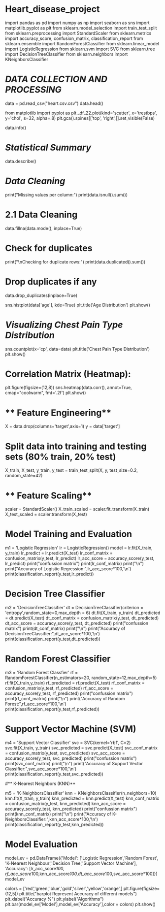 # **Heart_disease_project**

import pandas as pd
import numpy as np
import seaborn as sns
import matplotlib.pyplot as plt
from sklearn.model_selection import train_test_split
from sklearn.preprocessing import StandardScaler
from sklearn.metrics import accuracy_score, confusion_matrix, classification_report
from sklearn.ensemble import RandomForestClassifier
from sklearn.linear_model import LogisticRegression
from sklearn.svm import SVC
from sklearn.tree import DecisionTreeClassifier
from sklearn.neighbors import KNeighborsClassifier

# *DATA COLLECTION AND PROCESSING*

data = pd.read_csv("heart.csv.csv")
data.head()

from matplotlib import pyplot as plt
_df_22.plot(kind='scatter', x='trestbps', y='chol', s=32, alpha=.8)
plt.gca().spines[['top', 'right',]].set_visible(False)

data.info()

# *Statistical Summary*
data.describe()

# *Data Cleaning*
print("Missing values per column:")
print(data.isnull().sum())
# 2.1 Data Cleaning
data.fillna(data.mode(), inplace=True)
# Check for duplicates
print("\nChecking for duplicate rows:")
print(data.duplicated().sum())
# Drop duplicates if any
data.drop_duplicates(inplace=True)

sns.histplot(data['age'], kde=True)
plt.title('Age Distribution')
plt.show()

# *Visualizing Chest Pain Type Distribution*
sns.countplot(x='cp', data=data)
plt.title('Chest Pain Type Distribution')
plt.show()

# Correlation Matrix (Heatmap):
 plt.figure(figsize=(12,8))
sns.heatmap(data.corr(), annot=True, cmap="coolwarm", fmt='.2f')
plt.show()

# ** Feature Engineering**
X = data.drop(columns='target',axis=1)
y = data['target']

# Split data into training and testing sets (80% train, 20% test)
X_train, X_test, y_train, y_test = train_test_split(X, y, test_size=0.2, random_state=42)

# ** Feature Scaling**

scaler = StandardScaler()
X_train_scaled = scaler.fit_transform(X_train)
X_test_scaled = scaler.transform(X_test)

# Model Training and Evaluation
m1 = 'Logistic Regression'
lr = LogisticRegression()
model = lr.fit(X_train, y_train)
lr_predict = lr.predict(X_test)
lr_conf_matrix = confusion_matrix(y_test, lr_predict)
lr_acc_score = accuracy_score(y_test, lr_predict)
print("confussion matrix")
print(lr_conf_matrix)
print("\n")
print("Accuracy of Logistic Regression:",lr_acc_score*100,'\n')
print(classification_report(y_test,lr_predict))

# Decision Tree Classifier
m2 = 'DecisionTreeClassifier'
dt = DecisionTreeClassifier(criterion = 'entropy',random_state=0,max_depth = 6)
dt.fit(X_train, y_train)
dt_predicted = dt.predict(X_test)
dt_conf_matrix = confusion_matrix(y_test, dt_predicted)
dt_acc_score = accuracy_score(y_test, dt_predicted)
print("confussion matrix")
print(dt_conf_matrix)
print("\n")
print("Accuracy of DecisionTreeClassifier:",dt_acc_score*100,'\n')
print(classification_report(y_test,dt_predicted))

# Random Forest Classifier

m3 = 'Random Forest Classfier'
rf = RandomForestClassifier(n_estimators=20, random_state=12,max_depth=5)
rf.fit(X_train,y_train)
rf_predicted = rf.predict(X_test)
rf_conf_matrix = confusion_matrix(y_test, rf_predicted)
rf_acc_score = accuracy_score(y_test, rf_predicted)
print("confussion matrix")
print(rf_conf_matrix)
print("\n")
print("Accuracy of Random Forest:",rf_acc_score*100,'\n')
print(classification_report(y_test,rf_predicted))

# Support Vector Machine (SVM)

m4 = 'Support Vector Classifier'
svc =  SVC(kernel='rbf', C=2)
svc.fit(X_train, y_train)
svc_predicted = svc.predict(X_test)
svc_conf_matrix = confusion_matrix(y_test, svc_predicted)
svc_acc_score = accuracy_score(y_test, svc_predicted)
print("confussion matrix")
print(svc_conf_matrix)
print("\n")
print("Accuracy of Support Vector Classifier:",svc_acc_score*100,'\n')
print(classification_report(y_test,svc_predicted))

#** K-Nearest Neighbors (KNN)**

m5 = 'K-NeighborsClassifier'
knn = KNeighborsClassifier(n_neighbors=10)
knn.fit(X_train, y_train)
knn_predicted = knn.predict(X_test)
knn_conf_matrix = confusion_matrix(y_test, knn_predicted)
knn_acc_score = accuracy_score(y_test, knn_predicted)
print("confussion matrix")
print(knn_conf_matrix)
print("\n")
print("Accuracy of K-NeighborsClassifier:",knn_acc_score*100,'\n')
print(classification_report(y_test,knn_predicted))

# Model Evaluation
model_ev = pd.DataFrame({'Model': ['Logistic Regression','Random Forest',
                    'K-Nearest Neighbour','Decision Tree','Support Vector Machine'], 'Accuracy': [lr_acc_score*100,
                    rf_acc_score*100,knn_acc_score*100,dt_acc_score*100,svc_acc_score*100]})
model_ev

colors = ['red','green','blue','gold','silver','yellow','orange',]
plt.figure(figsize=(12,5))
plt.title("barplot Represent Accuracy of different models")
plt.xlabel("Accuracy %")
plt.ylabel("Algorithms")
plt.bar(model_ev['Model'],model_ev['Accuracy'],color = colors)
plt.show()
